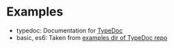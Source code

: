 # Examples

* typedoc: Documentation for [TypeDoc](http://typedoc.io/)
* basic, es6: Taken from [examples dir of TypeDoc repo](https://github.com/sebastian-lenz/typedoc/tree/master/examples)

